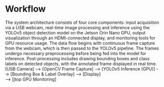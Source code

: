 # Workflow
The system architecture consists of four core components: input acquisition via a USB webcam, real-time image processing and inference using the YOLOv5 object detection model on the Jetson Orin Nano GPU, output visualization through an HDMI-connected display, and monitoring tools for GPU resource usage. The data flow begins with continuous frame capture from the webcam, which is then passed to the YOLOv5 pipeline. The frames undergo necessary preprocessing before being fed into the model for inference. Post-processing includes drawing bounding boxes and class labels on detected objects, with the annotated frame displayed in real time.
[USB Camera] --> [OpenCV Frame Capture] --> [YOLOv5 Inference (GPU)] --> [Bounding Box & Label Overlay] --> [Display]
                                                                      \
                                                                       --> [jtop GPU Monitoring]
